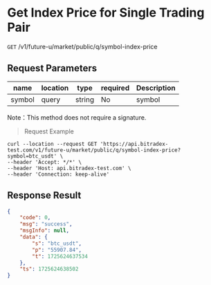 # Get Index Price for Single Trading Pair

`GET` /v1/future-u/market/public/q/symbol-index-price

## Request Parameters

| name   | location  | type   | required | Description   |
| ------ | ----- | ------ | ---- | ------ |
| symbol | query | string | No   | symbol |

Note：This method does not require a signature.

> Request Example

```shell
curl --location --request GET 'https://api.bitradex-test.com/v1/future-u/market/public/q/symbol-index-price?symbol=btc_usdt' \
--header 'Accept: */*' \
--header 'Host: api.bitradex-test.com' \
--header 'Connection: keep-alive'
```

## Response Result

```json
{
    "code": 0,
    "msg": "success",
    "msgInfo": null,
    "data": {
        "s": "btc_usdt",
        "p": "55907.84",
        "t": 1725624637534
    },
    "ts": 1725624638502
}
```

